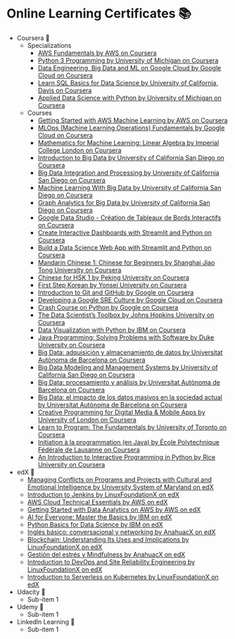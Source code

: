 # Online Learning Certificates :books: 

- Coursera :green_book:
  - Specializations
    - [AWS Fundamentals by AWS on Coursera](https://www.coursera.org/account/accomplishments/specialization/Y6XGQPCVY3QY)
    - [Python 3 Programming by University of Michigan on Coursera](https://www.coursera.org/account/accomplishments/specialization/W8ZXKGX5XE7M)
    - [Data Engineering, Big Data and ML on Google Cloud by Google Cloud on Coursera](https://www.coursera.org/account/accomplishments/specialization/TJNWPT5CWNAE)
    - [Learn SQL Basics for Data Science by University of California, Davis on Coursera](https://www.coursera.org/account/accomplishments/specialization/2CUEVUDZZZB7)
    - [Applied Data Science with Python by University of Michigan on Coursera](https://www.coursera.org/account/accomplishments/specialization/Z29AQJAPAA8X)
  - Courses
    - [Getting Started with AWS Machine Learning by AWS on Coursera](https://www.coursera.org/account/accomplishments/verify/K33W6SJYYBVS)
    - [MLOps (Machine Learning Operations) Fundamentals by Google Cloud on Coursera](https://www.coursera.org/account/accomplishments/verify/NLUZ7FB9D6LX)
    - [Mathematics for Machine Learning: Linear Algebra by Imperial College London on Coursera](https://www.coursera.org/account/accomplishments/verify/SGWLXGWNA4WU)
    - [Introduction to Big Data by University of California San Diego on Coursera](https://www.coursera.org/account/accomplishments/verify/B5527JDJK2DT)
    - [Big Data Integration and Processing by University of California San Diego on Coursera](https://www.coursera.org/account/accomplishments/verify/E2TC6SNDGHB7)
    - [Machine Learning With Big Data by University of California San Diego on Coursera](https://www.coursera.org/account/accomplishments/verify/A6P6Q99X9MRD)
    - [Graph Analytics for Big Data by University of California San Diego on Coursera](https://www.coursera.org/account/accomplishments/verify/93ZSC8LUP5CA)
    - [Google Data Studio - Création de Tableaux de Bords Interactifs on Coursera](https://www.coursera.org/account/accomplishments/verify/A3PDDQXB3TFY)
    - [Create Interactive Dashboards with Streamlit and Python on Coursera](https://www.coursera.org/account/accomplishments/verify/XTUPAZLKJKWB)
    - [Build a Data Science Web App with Streamlit and Python on Coursera](https://www.coursera.org/account/accomplishments/verify/VG6ZLK7NKF5U)
    - [Mandarin Chinese 1: Chinese for Beginners by Shanghai Jiao Tong University on Coursera](https://www.coursera.org/account/accomplishments/verify/2E29U3PRK37W)
    - [Chinese for HSK 1 by Peking University on Coursera](https://www.coursera.org/account/accomplishments/verify/XRKHHJ335J9U)
    - [First Step Korean by Yonsei University on Coursera](https://www.coursera.org/account/accomplishments/verify/7YH3WBBYNRHM)
    - [Introduction to Git and GitHub by Google on Coursera](https://www.coursera.org/account/accomplishments/verify/ST9AQ9RDDVBZ)
    - [Developing a Google SRE Culture by Google Cloud on Coursera](https://www.coursera.org/account/accomplishments/verify/CVB2SZDWHAPN)
    - [Crash Course on Python by Google on Coursera](https://www.coursera.org/account/accomplishments/verify/JJSR2HWNURDZ)
    - [The Data Scientist’s Toolbox by Johns Hopkins University on Coursera](https://www.coursera.org/account/accomplishments/verify/CW6VK9MRAW3P)
    - [Data Visualization with Python by IBM on Coursera](https://www.coursera.org/account/accomplishments/verify/4RWTJ7HK8U34)
    - [Java Programming: Solving Problems with Software by Duke University on Coursera](https://www.coursera.org/account/accomplishments/verify/SJEFC22YSMKP)
    - [Big Data: adquisición y almacenamiento de datos by Universitat Autònoma de Barcelona on Coursera](https://www.coursera.org/account/accomplishments/verify/NMFU2T5UHLUP)
    - [Big Data Modeling and Management Systems by University of California San Diego on Coursera](https://www.coursera.org/account/accomplishments/verify/WAL9P95GE2HL)
    - [Big Data: procesamiento y análisis by Universitat Autònoma de Barcelona on Coursera](https://www.coursera.org/account/accomplishments/verify/DC2J943RPKUE)
    - [Big Data: el impacto de los datos masivos en la sociedad actual by Universitat Autònoma de Barcelona on Coursera](https://www.coursera.org/account/accomplishments/verify/H3XCBFZ68XYG)
    - [Creative Programming for Digital Media & Mobile Apps by University of London on Coursera](https://www.coursera.org/api/legacyCertificates.v1/spark/statementOfAccomplishment/970251~1507140/pdf)
    - [Learn to Program: The Fundamentals by University of Toronto on Coursera](https://www.coursera.org/api/legacyCertificates.v1/spark/statementOfAccomplishment/970455~1507140/pdf)
    - [Initiation à la programmation (en Java) by École Polytechnique Fédérale de Lausanne on Coursera](https://www.coursera.org/api/legacyCertificates.v1/spark/statementOfAccomplishment/970401~1507140/pdf)
    - [An Introduction to Interactive Programming in Python by Rice University on Coursera](https://www.coursera.org/api/legacyCertificates.v1/spark/statementOfAccomplishment/970391~1507140/pdf)
- edX :blue_book:
  - [Managing Conflicts on Programs and Projects with Cultural and Emotional Intelligence by University System of Maryland on edX](https://courses.edx.org/certificates/7e5326ed37914a9da833480c6629f4b2)
  - [Introduction to Jenkins by LinuxFoundationX on edX](https://courses.edx.org/certificates/4a2af615fab342e4b1513cbc7fd95263)
  - [AWS Cloud Technical Essentials by AWS on edX](https://courses.edx.org/certificates/8983bece65854743adc270ceb3b2e03e)
  - [Getting Started with Data Analytics on AWS by AWS on edX](https://courses.edx.org/certificates/ac26b7757e014376b8334c238d8dbd32)
  - [AI for Everyone: Master the Basics by IBM on edX](https://courses.edx.org/certificates/de03ffbb485d416ea060baabfead1e7e)
  - [Python Basics for Data Science by IBM on edX](https://courses.edx.org/certificates/768ad45cfff74417929e6ba5a709ed37)
  - [Inglés básico: conversacional y networking by AnahuacX on edX](https://courses.edx.org/certificates/ada1b7c6c0ee47c3a18a0b09bfe11c56)
  - [Blockchain: Understanding Its Uses and Implications by LinuxFoundationX on edX](https://courses.edx.org/certificates/32ff155822c847148ffb4209aec26541)
  - [Gestión del estrés y Mindfulness by AnahuacX on edX](https://courses.edx.org/certificates/71336ffd5cbf430ab335558caac26ce5)
  - [Introduction to DevOps and Site Reliability Engineering by LinuxFoundationX on edX](https://courses.edx.org/certificates/7c6489aa2e904015b903fa71a7538500)
  - [Introduction to Serverless on Kubernetes by LinuxFoundationX on edX](https://courses.edx.org/certificates/b11622a1bce848b5b9bd7b1da5498fbb)
- Udacity :notebook:
  - Sub-item 1
- Udemy :orange_book:
  - Sub-item 1
- LinkedIn Learning :closed_book:
  - Sub-item 1